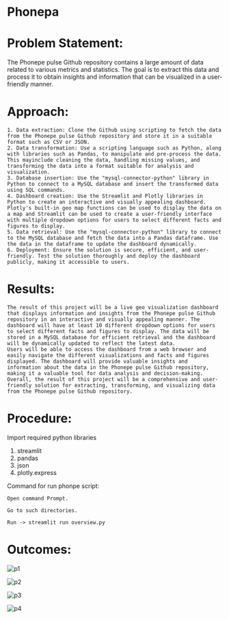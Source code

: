# Phonepa

# Problem Statement:
  The Phonepe pulse Github repository contains a large amount of data related to various metrics and statistics. The goal is to extract this data and process it to obtain insights and information that can be visualized in a user-friendly manner.
  
# Approach:
    1. Data extraction: Clone the Github using scripting to fetch the data from the Phonepe pulse Github repository and store it in a suitable format such as CSV or JSON.
    2. Data transformation: Use a scripting language such as Python, along with libraries such as Pandas, to manipulate and pre-process the data. This mayinclude cleaning the data, handling missing values, and transforming the data into a format suitable for analysis and visualization.
    3. Database insertion: Use the "mysql-connector-python" library in Python to connect to a MySQL database and insert the transformed data using SQL commands.
    4. Dashboard creation: Use the Streamlit and Plotly libraries in Python to create an interactive and visually appealing dashboard. Plotly's built-in geo map functions can be used to display the data on a map and Streamlit can be used to create a user-friendly interface with multiple dropdown options for users to select different facts and figures to display.
    5. Data retrieval: Use the "mysql-connector-python" library to connect to the MySQL database and fetch the data into a Pandas dataframe. Use the data in the dataframe to update the dashboard dynamically.
    6. Deployment: Ensure the solution is secure, efficient, and user-friendly. Test the solution thoroughly and deploy the dashboard publicly, making it accessible to users.
    
# Results:
    The result of this project will be a live geo visualization dashboard that displays information and insights from the Phonepe pulse Github repository in an interactive and visually appealing manner. The dashboard will have at least 10 different dropdown options for users to select different facts and figures to display. The data will be stored in a MySQL database for efficient retrieval and the dashboard will be dynamically updated to reflect the latest data.
    Users will be able to access the dashboard from a web browser and easily navigate the different visualizations and facts and figures displayed. The dashboard will provide valuable insights and information about the data in the Phonepe pulse Github repository, making it a valuable tool for data analysis and decision-making.
    Overall, the result of this project will be a comprehensive and user-friendly solution for extracting, transforming, and visualizing data from the Phonepe pulse Github repository. 
    
# Procedure:

Import required python libraries 
  1. streamlit
  2. pandas
  3. json
  4. plotly.express
  
 Command for run phonpe script:
 
    Open command Prompt. 
    
    Go to such directories.
    
    Run -> streamlit run overview.py
    
# Outcomes:

![p1](https://user-images.githubusercontent.com/107666598/218307951-86dbe8e6-483c-47f3-9e39-3b868da4132c.png)

![p2](https://user-images.githubusercontent.com/107666598/218307968-b49c8114-2e85-40e9-8160-2dae945b0d58.png)

![p3](https://user-images.githubusercontent.com/107666598/218307976-7ef9ed08-a679-491a-b0cd-4f26a100b10d.png)

![p4](https://user-images.githubusercontent.com/107666598/218307980-bda43c7f-62f1-4a14-8eee-9aef9ac01c20.png)
